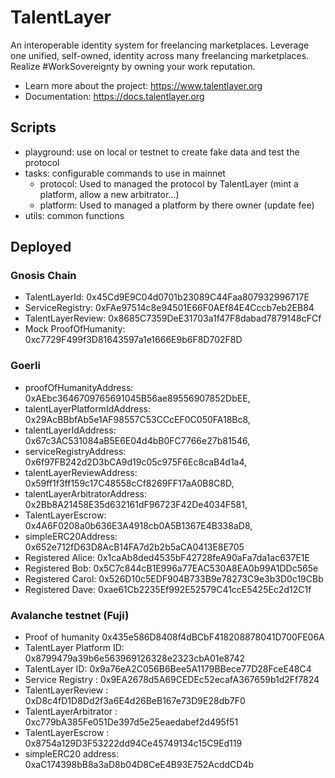 # TalentLayer

An interoperable identity system for freelancing marketplaces. Leverage one unified, self-owned, identity across many freelancing marketplaces. Realize #WorkSovereignty by owning your work reputation.

- Learn more about the project: https://www.talentlayer.org
- Documentation: https://docs.talentlayer.org


## Scripts

- playground: use on local or testnet to create fake data and test the protocol 
- tasks: configurable commands to use in mainnet 
    - protocol: Used to managed the protocol by TalentLayer (mint a platform, allow a new arbitrator...)
    - platform: Used to managed a platform by there owner (update fee)
- utils: common functions

## Deployed

### Gnosis Chain

- TalentLayerId: 0x45Cd9E9C04d0701b23089C44Faa807932996717E
- ServiceRegistry: 0xFAe97514c8e94501E66F0AEf84E4Cccb7eb2EB84
- TalentLayerReview: 0x8685C7359DeE31703a1f47F8dabad7879148cFCf
- Mock ProofOfHumanity: 0xc7729F499f3D81643597a1e1666E9b6F8D702F8D


### Goerli

- proofOfHumanityAddress: 0xAEbc3646709765691045B56ae89556907852DbEE,
- talentLayerPlatformIdAddress: 0x29AcBBbfAb5e1AF98557C53CCcEF0C050FA18Bc8,
- talentLayerIdAddress: 0x67c3AC531084aB5E6E04d4bB0FC7766e27b81546,
- serviceRegistryAddress: 0x6f97FB242d2D3bCA9d19c05c975F6Ec8caB4d1a4,
- talentLayerReviewAddress: 0x59ff1f3ff159c17C48558cCf8269FF17aA0B8C8D,
- talentLayerArbitratorAddress: 0x2Bb8A21458E35d632161dF96723F42De4034F581,
- TalentLayerEscrow: 0x4A6F0208a0b636E3A4918cb0A5B1367E4B338aD8,
- simpleERC20Address: 0x652e712fD63D8AcB14FA7d2b2b5aCA0413E8E705
- Registered Alice: 0x1caAb8ded4535bF42728feA90aFa7da1ac637E1E
- Registered Bob: 0x5C7c844cB1E996a77EAC530A8EA0b99A1DDc565e
- Registered Carol: 0x526D10c5EDF904B733B9e78273C9e3b3D0c19CBb
- Registered Dave: 0xae61Cb2235Ef992E52579C41ccE5425Ec2d12C1f

### Avalanche testnet (Fuji)

- Proof of humanity 0x435e586D8408f4dBCbF418208878041D700FE06A
- TalentLayer Platform ID: 0x8799479a39b6e563969126328e2323cbA01e8742
- TalentLayer ID: 0x9a76eA2C056B6Bee5A1179BBece77D28FceE48C4
- Service Registry : 0x9EA2678d5A69CEDEc52ecafA367659b1d2Ff7824
- TalentLayerReview : 0xD8c4fD1D8Dd2f3a6E4d26BeB167e73D9E28db7F0
- TalentLayerArbitrator : 0xc779bA385Fe051De397d5e25eaedabef2d495f51
- TalentLayerEscrow : 0x8754a129D3F53222dd94Ce45749134c15C9Ed119
- simpleERC20 address: 0xaC174398bB8a3aD8b04D8CeE4B93E752AcddCD4b


